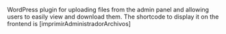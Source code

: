 WordPress plugin for uploading files from the admin panel and allowing users to easily view and download them. The shortcode to display it on the frontend is [imprimirAdministradorArchivos]
